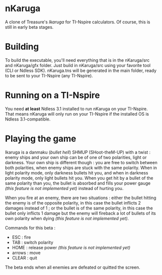 nKaruga
=======

A clone of Treasure's *Ikaruga* for TI-Nspire calculators. Of course, this is still in early beta stages.

Building
========

To build the executable, you'll need everything that is in the nKaruga/src and nKaruga/gfx folder. Just build in nKaruga/src using your favorite tool (CLI or Ndless SDK). nKaruga.tns will be generated in the main folder, ready to be sent to your TI-Nspire (any TI-Nspire).

Running on a TI-Nspire
======================

You need **at least** Ndless 3.1 installed to run nKaruga on your TI-Nspire. That means nKaruga will only run on your TI-Nspire if the installed OS is Ndless 3.1-compatible.

Playing the game
================

Ikaruga is a danmaku (*bullet hell*) SHMUP (SHoot-theM-UP) with a twist : enemy ships and your own ship can be of one of two polarities, light or darkness. Your own ship is different though : you are free to switch between both polarities, when enemy ships are stuck with the same polarity. When in light polarity mode, only darkness bullets hit you, and when in darkness polarity mode, only light bullets hit you. When you get hit by a bullet of the same polarity than you, the bullet is absorbed and fills your power gauge _(this feature is not implemented yet)_ instead of hurting you.

When you fire at an enemy, there are two situations : either the bullet hitting the enemy is of the opposite polarity, in this case the bullet inflicts 2 damages instead of 1 ; or the bullet is of the same polarity, in this case the bullet only inflicts 1 damage but the enemy will fireback a lot of bullets of its own polarity when dying _(this feature is not implemented yet)_.

Commands for this beta :
* ESC    : fire
* TAB    : switch polarity
* HOME   : release power _(this feature is not implemented yet)_
* arrows : move
* CLEAR  : quit

The beta ends when all enemies are defeated or quitted the screen.
